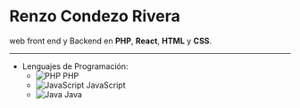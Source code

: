 # Renzo Condezo Rivera

web front end y Backend en 
**PHP**, 
**React**, 
**HTML** y **CSS**.

---

- Lenguajes de Programación: 
  - ![PHP](https://img.icons8.com/color/48/000000/php.png) PHP
  - ![JavaScript](https://img.icons8.com/color/48/000000/javascript.png) JavaScript
  - ![Java](https://img.icons8.com/color/48/000000/java-coffee-cup-logo.png) Java


